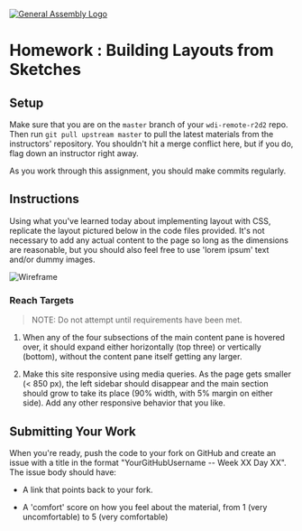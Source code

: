 [![General Assembly Logo](https://camo.githubusercontent.com/1a91b05b8f4d44b5bbfb83abac2b0996d8e26c92/687474703a2f2f692e696d6775722e636f6d2f6b6538555354712e706e67)](https://generalassemb.ly/education/web-development-immersive)

# Homework : Building Layouts from Sketches

<!-- MATERIALS METADATA -->
<!--
  title: 'Building Layout from Sketches'
  type: homework
  creators: Matt Brendzel
  competencies: html, css, layout, float, clear, position
-->

## Setup

Make sure that you are on the `master` branch of your `wdi-remote-r2d2` repo.
Then run `git pull upstream master` to pull the latest materials from the
instructors' repository. You shouldn't hit a merge conflict here, but if you do,
flag down an instructor right away.

As you work through this assignment, you should make commits regularly.

## Instructions

Using what you've learned today about implementing layout with CSS,
replicate the layout pictured below in the code files provided.
It's not necessary to add any actual content to the page so long as the
dimensions are reasonable, but you should also feel free to use 'lorem ipsum'
text and/or dummy images.

![Wireframe](https://cloud.githubusercontent.com/assets/10408784/14149781/ce8a81d8-f673-11e5-9581-2ce80b305c7d.png)

### Reach Targets

> NOTE: Do not attempt until requirements have been met.

1.  When any of the four subsections of the main content pane is hovered over,
    it should expand either horizontally (top three) or vertically (bottom),
    without the content pane itself getting any larger.

2.  Make this site responsive using media queries.
    As the page gets smaller (< 850 px), the left sidebar should disappear
    and the main section should grow to take its place (90% width, with 5%
    margin on either side).
    Add any other responsive behavior that you like.

## Submitting Your Work

When you're ready, push the code to your fork on GitHub and create an issue with
a title in the format "YourGitHubUsername -- Week XX Day XX".
The issue body should have:

-   A link that points back to your fork.

-   A 'comfort' score on how you feel about the material, from 1 (very
    uncomfortable) to 5 (very comfortable)
